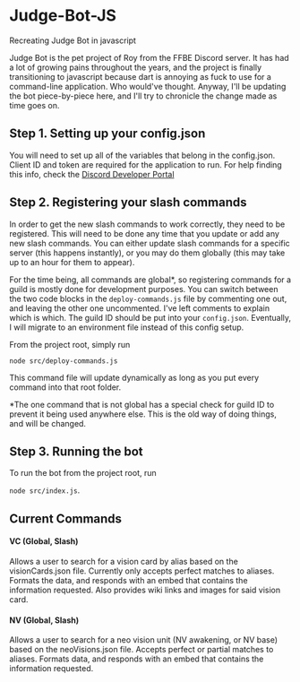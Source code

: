 # Judge-Bot-JS
 Recreating Judge Bot in javascript

 Judge Bot is the pet project of Roy from the FFBE Discord server. It has had a lot of growing pains throughout the years, and the project is finally transitioning to javascript because dart is annoying as fuck to use for a command-line application. Who would've thought. Anyway, I'll be updating the bot piece-by-piece here, and I'll try to chronicle the change made as time goes on.

## Step 1. Setting up your config.json
You will need to set up all of the variables that belong in the config.json. Client ID and token are required for the application to run. For help finding this info, check the [Discord Developer Portal][1]

## Step 2. Registering your slash commands

In order to get the new slash commands to work correctly, they need to be registered. This will need to be done any time that you update or add any new slash commands. You can either update slash commands for a specific server (this happens instantly), or you may do them globally (this may take up to an hour for them to appear). 

For the time being, all commands are global*, so registering commands for a guild is mostly done for development purposes. You can switch between the two code blocks in the `deploy-commands.js` file by commenting one out, and leaving the other one uncommented. I've left comments to explain which is which. The guild ID should be put into your `config.json`. Eventually, I will migrate to an environment file instead of this config setup.

From the project root, simply run 

`node src/deploy-commands.js`

 This command file will update dynamically as long as you put every command into that root folder.


 *The one command that is not global has a special check for guild ID to prevent it being used anywhere else. This is the old way of doing things, and will be changed.

## Step 3. Running the bot

To run the bot from the project root, run 

`node src/index.js`.


[1]: https://discord.com/developers/docs/intro


## Current Commands

#### VC (Global, Slash)

Allows a user to search for a vision card by alias based on the visionCards.json file. Currently only accepts perfect matches to aliases. Formats the data, and responds with an embed that contains the information requested. Also provides wiki links and images for said vision card.

#### NV (Global, Slash)

Allows a user to search for a neo vision unit (NV awakening, or NV base) based on the neoVisions.json file. Accepts perfect or partial matches to aliases. Formats data, and responds with an embed that contains the information requested. 